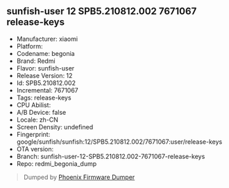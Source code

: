 ## sunfish-user 12 SPB5.210812.002 7671067 release-keys
- Manufacturer: xiaomi
- Platform: 
- Codename: begonia
- Brand: Redmi
- Flavor: sunfish-user
- Release Version: 12
- Id: SPB5.210812.002
- Incremental: 7671067
- Tags: release-keys
- CPU Abilist: 
- A/B Device: false
- Locale: zh-CN
- Screen Density: undefined
- Fingerprint: google/sunfish/sunfish:12/SPB5.210812.002/7671067:user/release-keys
- OTA version: 
- Branch: sunfish-user-12-SPB5.210812.002-7671067-release-keys
- Repo: redmi_begonia_dump


>Dumped by [Phoenix Firmware Dumper](https://github.com/DroidDumps/phoenix_firmware_dumper)
